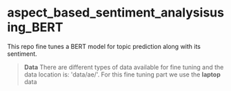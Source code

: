 # aspect_based_sentiment_analysisusing_BERT

This repo fine tunes a BERT model for topic prediction along with its sentiment.

> **Data**
There are different types of data available for fine tuning and the data location is: 'data/ae/'.
For this fine tuning part we use the **laptop** data
